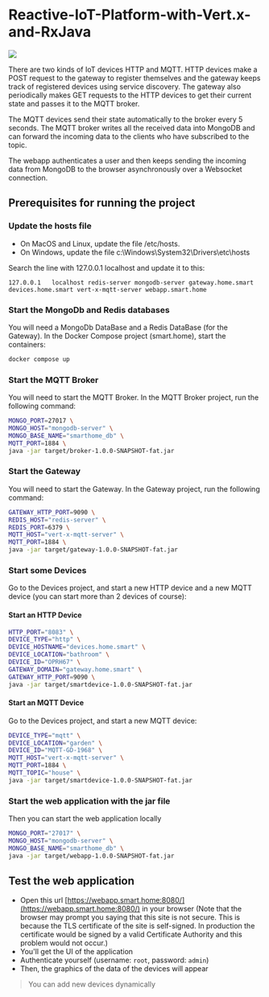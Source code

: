 # Reactive-IoT-Platform-with-Vert.x-and-RxJava
![](https://d16rtcb5cr0vb4.cloudfront.net/C0599+Make+IoT+Devices+%E2%80%9Cchat%E2%80%9D+through+HTTP%2FResources%2FImages%2FManning+global+architecture+diagram_V1.png?Expires=1657102741&Signature=mu9pRDa9Hi18mnD2NwU4xNGIaM1ca4gcBldoXhSANDFmeSWa3OCKpkzDj01nCtIyImeOvbH5Y2l38FwxWjGJw70SGNN93myo9xxtoD4Qyax9GrkKQhd~6Ao80H~kkY8z5ikTMYt09mHiXaa3i5ZKF8QHm9jveobcEG4PO31p6OgjyRnWA5ROAJGfEr9Ucc75soHlnw8Tv-sWeSxuHCJtpW2ZryPrBol~8USbniSzqDGlmehP8lqbGValiNUsktPNes9STG75-T6zJWOKDrRhO-pkjkK7L88lYofBM9qm6NILZ--YLhe43v~RGYclAMJrWm3Pf7geyIp6P~3MMUxYQA__&Key-Pair-Id=APKAIHLKH2FX732Z3HGA)

There are two kinds of IoT devices HTTP and MQTT. HTTP devices make a POST request to the gateway to register themselves and the gateway keeps track of registered devices using service discovery. The gateway also periodically makes GET requests to the HTTP devices to get their current state and passes it to the MQTT broker.

The MQTT devices send their state automatically to the broker every 5 seconds. The MQTT broker writes all the received data into MongoDB and can forward the incoming data to the clients who have subscribed to the topic.

The webapp authenticates a user and then keeps sending the incoming data from MongoDB to the browser asynchronously over a Websocket connection.

## Prerequisites for running the project
### Update the hosts file
* On MacOS and Linux, update the file /etc/hosts.
* On Windows, update the file c:\Windows\System32\Drivers\etc\hosts

Search the line with 127.0.0.1 localhost and update it to this:

```
127.0.0.1	localhost redis-server mongodb-server gateway.home.smart devices.home.smart vert-x-mqtt-server webapp.smart.home
```
### Start the MongoDb and Redis databases
You will need a MongoDb DataBase and a Redis DataBase (for the Gateway). In the Docker Compose project (smart.home), start the containers:

```bash
docker compose up
```
### Start the MQTT Broker

You will need to start the MQTT Broker. In the MQTT Broker project, run the following command:

```bash
MONGO_PORT=27017 \
MONGO_HOST="mongodb-server" \
MONGO_BASE_NAME="smarthome_db" \
MQTT_PORT=1884 \
java -jar target/broker-1.0.0-SNAPSHOT-fat.jar
```
### Start the Gateway

You will need to start the Gateway. In the Gateway project, run the following command:

```bash
GATEWAY_HTTP_PORT=9090 \
REDIS_HOST="redis-server" \
REDIS_PORT=6379 \
MQTT_HOST="vert-x-mqtt-server" \
MQTT_PORT=1884 \
java -jar target/gateway-1.0.0-SNAPSHOT-fat.jar
```
### Start some Devices

Go to the Devices project, and start a new HTTP device and a new MQTT device (you can start more than 2 devices of course):

#### Start an HTTP Device

```bash
HTTP_PORT="8083" \
DEVICE_TYPE="http" \
DEVICE_HOSTNAME="devices.home.smart" \
DEVICE_LOCATION="bathroom" \
DEVICE_ID="OPRH67" \
GATEWAY_DOMAIN="gateway.home.smart" \
GATEWAY_HTTP_PORT=9090 \
java -jar target/smartdevice-1.0.0-SNAPSHOT-fat.jar
```

#### Start an MQTT Device

Go to the Devices project, and start a new MQTT device:
```bash
DEVICE_TYPE="mqtt" \
DEVICE_LOCATION="garden" \
DEVICE_ID="MQTT-GD-1968" \
MQTT_HOST="vert-x-mqtt-server" \
MQTT_PORT=1884 \
MQTT_TOPIC="house" \
java -jar target/smartdevice-1.0.0-SNAPSHOT-fat.jar
```
### Start the web application with the jar file

Then you can start the web application locally

```bash
MONGO_PORT="27017" \
MONGO_HOST="mongodb-server" \
MONGO_BASE_NAME="smarthome_db" \
java -jar target/webapp-1.0.0-SNAPSHOT-fat.jar
```
## Test the web application

- Open this url [https://webapp.smart.home:8080/](https://webapp.smart.home:8080/) in your browser (Note that the browser may prompt you saying that this site is not secure. This is because the TLS certificate of the site is self-signed. In production the certificate would be signed by a valid Certificate Authority and this problem would not occur.)
- You'll get the UI of the application
- Authenticate yourself (username: `root`, password: `admin`)
- Then, the graphics of the data of the devices will appear

> You can add new devices dynamically


